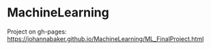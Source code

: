 # MachineLearning

Project on gh-pages:
https://johannabaker.github.io/MachineLearning/ML_FinalProject.html
